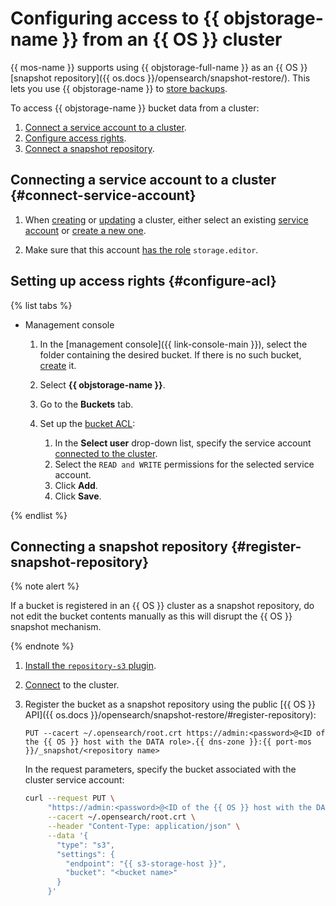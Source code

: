 # Configuring access to {{ objstorage-name }} from an {{ OS }} cluster


{{ mos-name }} supports using {{ objstorage-full-name }} as an {{ OS }} [snapshot repository]({{ os.docs }}/opensearch/snapshot-restore/). This lets you use {{ objstorage-name }} to [store backups](cluster-backups.md).


To access {{ objstorage-name }} bucket data from a cluster:

1. [Connect a service account to a cluster](#connect-service-account).
1. [Configure access rights](#configure-acl).
1. [Connect a snapshot repository](#register-snapshot-repository).

## Connecting a service account to a cluster {#connect-service-account}


1. When [creating](cluster-create.md) or [updating](update.md) a cluster, either select an existing [service account](../../iam/concepts/users/service-accounts.md) or [create a new one](../../iam/operations/sa/create.md).

1. Make sure that this account [has the role](../../iam/operations/sa/assign-role-for-sa.md) `storage.editor`.


## Setting up access rights {#configure-acl}

{% list tabs %}

- Management console

   
   1. In the [management console]({{ link-console-main }}), select the folder containing the desired bucket. If there is no such bucket, [create](../../storage/operations/buckets/create.md) it.


   1. Select **{{ objstorage-name }}**.
   1. Go to the **Buckets** tab.
   1. Set up the [bucket ACL](../../storage/operations/buckets/edit-acl.md):
      1. In the **Select user** drop-down list, specify the service account [connected to the cluster](#connect-service-account).
      1. Select the `READ and WRITE` permissions for the selected service account.
      1. Click **Add**.
      1. Click **Save**.

{% endlist %}

## Connecting a snapshot repository {#register-snapshot-repository}

{% note alert %}

If a bucket is registered in an {{ OS }} cluster as a snapshot repository, do not edit the bucket contents manually as this will disrupt the {{ OS }} snapshot mechanism.

{% endnote %}

1. [Install the `repository-s3` plugin](plugins.md#update).
1. [Connect](connect.md) to the cluster.
1. Register the bucket as a snapshot repository using the public [{{ OS }} API]({{ os.docs }}/opensearch/snapshot-restore/#register-repository):

   ```http
   PUT --cacert ~/.opensearch/root.crt https://admin:<password>@<ID of the {{ OS }} host with the DATA role>.{{ dns-zone }}:{{ port-mos }}/_snapshot/<repository name>
   ```

   In the request parameters, specify the bucket associated with the cluster service account:

   ```bash
   curl --request PUT \
        "https://admin:<password>@<ID of the {{ OS }} host with the DATA role>.{{ dns-zone }}:{{ port-mos }}/_snapshot/<repository name>" \
        --cacert ~/.opensearch/root.crt \
        --header "Content-Type: application/json" \
        --data '{
          "type": "s3",
          "settings": {
            "endpoint": "{{ s3-storage-host }}",
            "bucket": "<bucket name>"
          }
        }'
   ```
